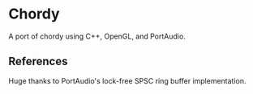 # Chordy
A port of chordy using C++, OpenGL, and PortAudio. 

## References
Huge thanks to PortAudio's lock-free SPSC ring buffer implementation. 

